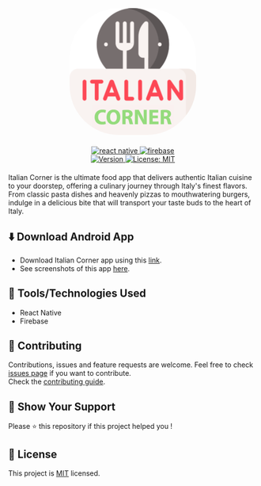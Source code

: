 <div id="top" align="center">
    <img src="./assets/icon2.png" alt="app-logo" style="background-color:#ffffff;border-radius:100px;"/>
    <p align='center' style='margin:20px;'>
    <a href='https://reactnative.dev'>
        <img alt="react native" src="https://img.shields.io/badge/react_native-%2320232a.svg?style=for-the-badge&logo=react&logoColor=%2361DAFB">
    </a>
    <a href='https://firebase.google.com'>
        <img alt="firebase" src="https://img.shields.io/badge/firebase-%23039BE5.svg?style=for-the-badge&logo=firebase">
    </a>
    <br />
    <a href='#'>
        <img alt="Version" src="https://img.shields.io/github/package-json/v/mrakesh0608/Italian-Corner?style=for-the-badge&color=green&filename=frontEnd%2Fpackage.json">
    </a>
    <a href='./LICENSE.md'>
        <img alt="License: MIT" src="https://img.shields.io/badge/license-MIT-yellow.svg?style=for-the-badge" />
    </a>
  </p>
</div>

Italian Corner is the ultimate food app that delivers authentic Italian cuisine to your doorstep, offering a culinary journey through Italy's finest flavors. From classic pasta dishes and heavenly pizzas to mouthwatering burgers, indulge in a delicious bite that will transport your taste buds to the heart of Italy.

## ⬇️ Download Android App
- Download Italian Corner app using this [link](https://expo.dev/artifacts/eas/wEmjRcT7HS7HzEyTqyWszf.apk).
- See screenshots of this app [here](./SCREENSHOTS.md).
## 🔧 Tools/Technologies Used

- React Native
- Firebase 

## 🤝 Contributing 

Contributions, issues and feature requests are welcome. Feel free to check [issues page](https://github.com/mrakesh0608/Italian-Corner/issues) if you want to contribute. <br />
Check the [contributing guide](./CONTRIBUTING.md).

## 💖 Show Your Support

Please ⭐️ this repository if this project helped you !

## 📝 License

<!-- Copyright © 2023 [Merugu Rakesh](https://github.com/mrakesh0608).<br /> -->
This project is [MIT](./LICENSE.md) licensed.